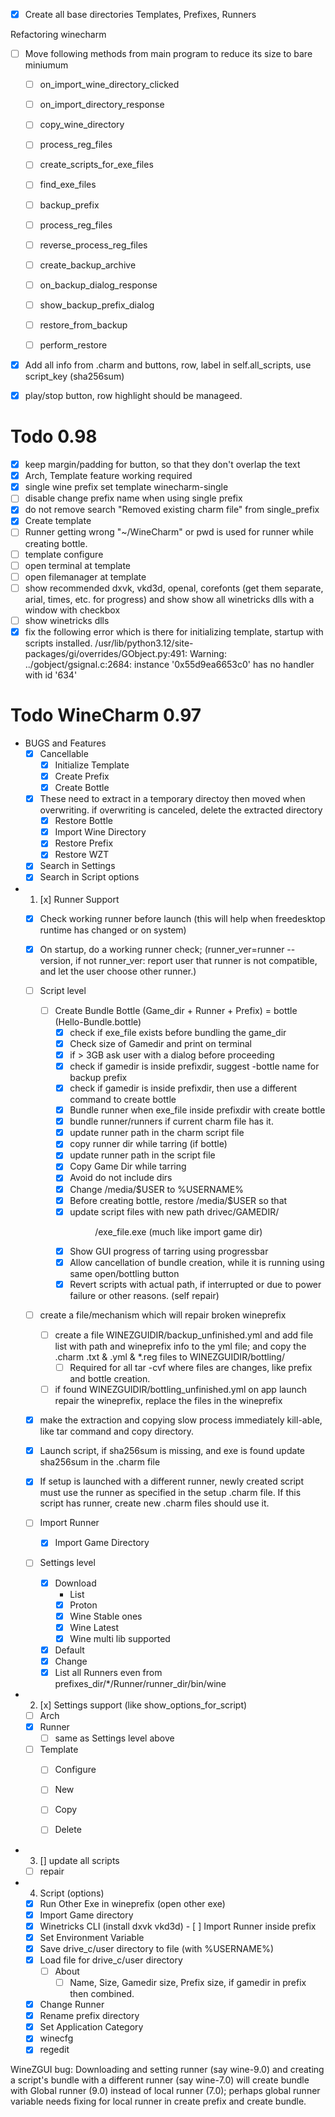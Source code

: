 - [x] Create all base directories Templates, Prefixes, Runners


Refactoring winecharm

- [ ] Move following methods from main program to reduce its size to bare miniumum
    - [ ] on_import_wine_directory_clicked
    - [ ] on_import_directory_response
    - [ ] copy_wine_directory
    - [ ] process_reg_files
    - [ ] create_scripts_for_exe_files
    - [ ] find_exe_files
    
    - [ ] backup_prefix
    - [ ] process_reg_files
    - [ ] reverse_process_reg_files
    - [ ] create_backup_archive
    - [ ] on_backup_dialog_response
    - [ ] show_backup_prefix_dialog
    - [ ] restore_from_backup
    - [ ] perform_restore
    
- [x] Add all info from .charm and buttons, row, label in self.all_scripts, use script_key (sha256sum)
- [x] play/stop button, row highlight should be manageed.


# Todo 0.98
- [x] keep margin/padding for button, so that they don't overlap the text
- [x] Arch, Template feature working required
- [x] single wine prefix set template winecharm-single
- [ ] disable change prefix name when using single prefix
- [x] do not remove search "Removed existing charm file" from single_prefix 
- [x] Create template
- [ ] Runner getting wrong "~/WineCharm" or pwd is used for runner while creating bottle.
- [ ] template configure
- [ ] open terminal at template
- [ ] open filemanager at template
- [ ] show recommended dxvk, vkd3d, openal, corefonts (get them separate, arial, times, etc. for progress) and show show all winetricks dlls with a window with checkbox
- [ ] show winetricks dlls 
- [x] fix the following error which is there for initializing template, startup with scripts installed.
    /usr/lib/python3.12/site-packages/gi/overrides/GObject.py:491: Warning: ../gobject/gsignal.c:2684: instance '0x55d9ea6653c0' has no handler with id '634'
 
 # Todo WineCharm 0.97
 - BUGS and Features
    - [x] Cancellable
        - [x] Initialize Template
        - [x] Create Prefix
        - [x] Create Bottle
    - [x] These need to extract in a temporary directoy then moved when overwriting. if overwriting is canceled, delete the extracted directory
        - [x] Restore Bottle
        - [x] Import Wine Directory
        - [x] Restore Prefix
        - [x] Restore WZT
    
    - [x] Search in Settings
    - [x] Search in Script options
    
 - 1. [x] Runner Support
     - [x] Check working runner before launch (this will help when freedesktop runtime has changed or on system)
     - [x] On startup, do a working runner check; 
           (runner_ver=runner --version, if not runner_ver: report user that runner is not compatible, and let the user choose other runner.)
     - [ ] Script level
        - [ ] Create Bundle Bottle (Game_dir + Runner + Prefix) = bottle (Hello-Bundle.bottle)
            - [x] check if exe_file exists before bundling  the game_dir
            - [x] Check size of Gamedir and print on terminal
            - [x] if > 3GB ask user with a dialog before proceeding
            - [x] check if gamedir is inside prefixdir, suggest -bottle name for backup prefix
            - [x] check if gamedir is inside prefixdir, then use a different command to create bottle
            - [x] Bundle runner when exe_file inside prefixdir with create bottle
            - [x] bundle runner/runners if current charm file has it.
            - [x] update runner path in the charm script file
            - [x] copy runner dir while tarring (if bottle)
            - [x] update runner path in the script file
            - [x] Copy Game Dir while tarring
            - [x] Avoid do not include dirs
            - [x] Change /media/$USER to %USERNAME%
            - [x] Before creating bottle, restore /media/$USER so that
            - [x] update script files with new path drivec/GAMEDIR/<dir>/exe_file.exe (much like import game dir)
            - [x] Show GUI progress of tarring using progressbar 
            - [x] Allow cancellation of bundle creation, while it is running using same open/bottling button
            - [x] Revert scripts with actual path, if interrupted or due to power failure or other reasons. (self repair)

    - [ ] create a file/mechanism which will repair broken wineprefix
        - [ ] create a file WINEZGUIDIR/backup_unfinished.yml and add file list with path and wineprefix info to the yml file; and copy the .charm .txt & .yml & *.reg files to WINEZGUIDIR/bottling/
            - [ ] Required for all tar -cvf where files are changes, like prefix and bottle creation.
        - [ ] if found WINEZGUIDIR/bottling_unfinished.yml on app launch repair the wineprefix, replace the files in the wineprefix

    - [x] make the extraction and copying slow process immediately kill-able, like tar command and copy directory. 
    - [x] Launch script, if sha256sum is missing, and exe is found update sha256sum in the .charm file
    - [x] If setup is launched with a different runner, newly created script must use the runner as specified in the setup .charm file. If this script has runner, create new .charm files should use it.
    - [ ] Import Runner

        - [x] Import Game Directory
     - [ ] Settings level
         - [x] Download
             - List
             - [x] Proton
             - [x] Wine Stable ones
             - [x] Wine Latest
             - [x] Wine multi lib supported
         - [x] Default
         - [x] Change
         - [x] List all Runners even from prefixes_dir/*/Runner/runner_dir/bin/wine

 - 2. [x] Settings support (like show_options_for_script)
     - [ ] Arch 
     - [x] Runner
         - [ ] same as Settings level above
     - [ ] Template
        - [ ] Configure
        - [ ] New
        - [ ] Copy
        - [ ] Delete


 - 3. [] update all scripts
     - [ ] repair 
     
- 4. Script (options)
    - [x] Run Other Exe in wineprefix  (open other exe)
    - [x] Import Game directory
    - [x] Winetricks CLI (install dxvk vkd3d)
          - [ ] Import Runner inside prefix
    - [x] Set Environment Variable
    - [x] Save drive_c/user directory to file (with %USERNAME%)
    - [x] Load file for drive_c/user directory
        - [ ] About
          - [ ] Name, Size, Gamedir size, Prefix size, if gamedir in prefix then combined.
    - [x] Change Runner
    - [x] Rename prefix directory
    - [x] Set Application Category
    - [x] winecfg
    - [x] regedit

WineZGUI bug: Downloading and setting runner (say wine-9.0) and creating a script's bundle with a different runner (say wine-7.0) will create bundle with Global runner (9.0) instead of local runner (7.0); perhaps global runner variable needs fixing for local runner in create prefix and create bundle.
